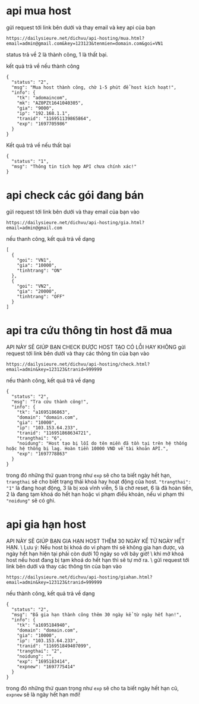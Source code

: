 

# api mua host
gửi request tới link bên dưới và thay email và key api của bạn
```
https://dailysieure.net/dichvu/api-hosting/mua.html?email=admin@gmail.com&key=123123&tenmien=domain.com&goi=VN1
```
 status trả về 2 là thành công, 1 là thất bại. 

kết quả trả về nếu thành công  
```
{
  "status": "2",
  "msg": "Mua host thành công, chờ 1-5 phút để host kích hoạt!",
  "info": {
    "tk": "adomaincom",
    "mk": "AZ0PZt1641040305",
    "gia": "9000",
    "ip": "192.168.1.1",
    "tranid": "116951139865864",
    "exp": "1697705986"
  }
}
```

Kết quả trả về nếu thất bại 
```
{
  "status": "1",
  "msg": "Thông tin tích hợp API chưa chính xác!"
}
 ```



# api check các gói đang bán
gửi request tới link bên dưới và thay email của bạn vào
```
https://dailysieure.net/dichvu/api-hosting/gia.html?email=admin@gmail.com
```
nếu thanh công, kết quả trả về dạng 
```
[
  {
    "goi": "VN1",
    "gia": "10000",
    "tinhtrang": "ON"
  },
  {
    "goi": "VN2",
    "gia": "20000",
    "tinhtrang": "OFF"
  }
]
```

# api tra cứu thông tin host đã mua
API NÀY SẼ GIÚP BẠN CHECK ĐƯỢC HOST TẠO CÓ LỖI HAY KHÔNG
gửi request tới link bên dưới và thay các thông tin của bạn vào
```
https://dailysieure.net/dichvu/api-hosting/check.html?email=admin&key=123123&tranid=999999
```
nếu thành công, kết quả trả về dạng 
```
{
  "status": "2",
  "msg": "Tra cứu thành công!",
  "info": {
    "tk": "a1695186863",
    "domain": "domain.com",
    "gia": "10000",
    "ip": "103.153.64.233",
    "tranid": "116951868634721",
    "trangthai": "6",
    "noidung": "Host tạo bị lỗi do tên miền đã tồn tại trên hệ thống hoặc hệ thống bị lag. Hoàn tiền 10000 VND về tài khoản API.",
    "exp": "1697778863"
  }
}
```
trong đó những thứ quan trọng như `exp` sẽ cho ta biết ngày hết hạn, `trangthai` sẽ cho biết trạng thái khoá hay hoạt động của host. `"trangthai": "1"` là đang hoạt động, 3 là bị xoá vĩnh viễn, 5 là chờ reset, 6 là đã hoàn tiền, 2 là đang tạm khoá do hết hạn hoặc vi phạm điều khoản, nếu vi phạm thì `"noidung"` sẽ có ghi. 

# api gia hạn host
API NÀY SẼ GIÚP BẠN GIA HẠN HOST THÊM 30 NGÀY KỂ TỬ NGÀY HẾT HẠN.  \\
Lưu ý: Nếu host bị khoá do vi phạm thì sẽ không gia hạn được, và ngày hết hạn hiện tại phải còn dưới 10 ngày so với bây giờ!  \\
khi mở khoá host nếu host đang bị tạm khoá do hết hạn thì sẽ tự mở ra.  \\
gửi request tới link bên dưới và thay các thông tin của bạn vào
```
https://dailysieure.net/dichvu/api-hosting/giahan.html?email=admin&key=123123&tranid=999999
```
nếu thành công, kết quả trả về dạng 
```
{
  "status": "2",
  "msg": "Đã gia hạn thành công thêm 30 ngày kể từ ngày hết hạn!",
  "info": {
    "tk": "a1695184940",
    "domain": "domain.com",
    "gia": "10000",
    "ip": "103.153.64.233",
    "tranid": "116951849407099",
    "trangthai": "2",
    "noidung": "",
    "exp": "1695183414",
    "expnew": "1697775414"
  }
}
```
trong đó những thứ quan trọng như `exp` sẽ cho ta biết ngày hết hạn cũ, `expnew` sẽ là ngày hết hạn mới!

